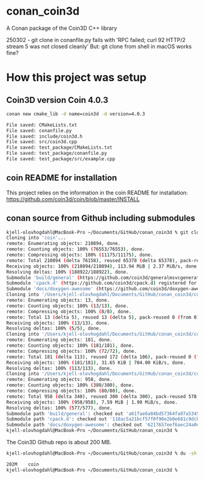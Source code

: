 # conan_coin3d
A Conan package of the  Coin3D C++ library

250302 - git clone in conanfile.py fails with 'RPC failed; curl 92 HTTP/2 stream 5 was not closed cleanly'
         But: git clone from shell in macOS works fine?

# How this project was setup

## Coin3D version Coin 4.0.3

```sh
conan new cmake_lib -d name=coin3d -d version=4.0.3

File saved: CMakeLists.txt
File saved: conanfile.py
File saved: include/coin3d.h
File saved: src/coin3d.cpp
File saved: test_package/CMakeLists.txt
File saved: test_package/conanfile.py
File saved: test_package/src/example.cpp

```

## coin README for installation

This project relies on the information in the coin README for installation: https://github.com/coin3d/coin/blob/master/INSTALL 

## conan source from Github including submodules

```sh
kjell-olovhogdahl@MacBook-Pro ~/Documents/GitHub/conan_coin3d % git clone --recurse-submodules https://github.com/coin3d/coin.git
Cloning into 'coin'...
remote: Enumerating objects: 210894, done.
remote: Counting objects: 100% (76553/76553), done.
remote: Compressing objects: 100% (11175/11175), done.
remote: Total 210894 (delta 76158), reused 65378 (delta 65378), pack-reused 134341 (from 4)
Receiving objects: 100% (210894/210894), 113.94 MiB | 2.37 MiB/s, done.
Resolving deltas: 100% (188922/188922), done.
Submodule 'build/general' (https://github.com/coin3d/generalmsvcgeneration) registered for path 'build/general'
Submodule 'cpack.d' (https://github.com/coin3d/cpack.d) registered for path 'cpack.d'
Submodule 'docs/doxygen-awesome' (https://github.com/coin3d/doxygen-awesome-css.git) registered for path 'docs/doxygen-awesome'
Cloning into '/Users/kjell-olovhogdahl/Documents/GitHub/conan_coin3d/coin/build/general'...
remote: Enumerating objects: 13, done.        
remote: Counting objects: 100% (13/13), done.        
remote: Compressing objects: 100% (8/8), done.        
remote: Total 13 (delta 5), reused 13 (delta 5), pack-reused 0 (from 0)        
Receiving objects: 100% (13/13), done.
Resolving deltas: 100% (5/5), done.
Cloning into '/Users/kjell-olovhogdahl/Documents/GitHub/conan_coin3d/coin/cpack.d'...
remote: Enumerating objects: 181, done.        
remote: Counting objects: 100% (181/181), done.        
remote: Compressing objects: 100% (72/72), done.        
remote: Total 181 (delta 113), reused 172 (delta 106), pack-reused 0 (from 0)        
Receiving objects: 100% (181/181), 31.65 KiB | 704.00 KiB/s, done.
Resolving deltas: 100% (113/113), done.
Cloning into '/Users/kjell-olovhogdahl/Documents/GitHub/conan_coin3d/coin/docs/doxygen-awesome'...
remote: Enumerating objects: 958, done.        
remote: Counting objects: 100% (380/380), done.        
remote: Compressing objects: 100% (80/80), done.        
remote: Total 958 (delta 340), reused 300 (delta 300), pack-reused 578 (from 2)        
Receiving objects: 100% (958/958), 7.59 MiB | 1.90 MiB/s, done.
Resolving deltas: 100% (577/577), done.
Submodule path 'build/general': checked out 'a61fae6a84bd57364fa07a5345eeb4b7ae030318'
Submodule path 'cpack.d': checked out '118ac5a21bcf57f0f90e2b0e681c9dcbf07074c2'
Submodule path 'docs/doxygen-awesome': checked out '6217657eef6aec24a0e4ecea4695031c1a622cf3'
kjell-olovhogdahl@MacBook-Pro ~/Documents/GitHub/conan_coin3d % 
```

The Coin3D Github repo is about 200 MB.


```sh
kjell-olovhogdahl@MacBook-Pro ~/Documents/GitHub/conan_coin3d % du -sh coin       

202M    coin
kjell-olovhogdahl@MacBook-Pro ~/Documents/GitHub/conan_coin3d % 
```